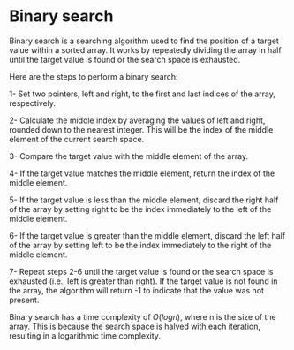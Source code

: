 # Binary search 
Binary search is a searching algorithm used to find the position of a target value within a sorted array. It works by repeatedly dividing the array in half until the target value is found or the search space is exhausted.

Here are the steps to perform a binary search:

1- Set two pointers, left and right, to the first and last indices of the array, respectively.

2- Calculate the middle index by averaging the values of left and right, rounded down to the nearest integer. This will be the index of the middle element of the current search space.

3- Compare the target value with the middle element of the array.

4- If the target value matches the middle element, return the index of the middle element.

5- If the target value is less than the middle element, discard the right half of the array by setting right to be the index immediately to the left of the middle element.

6- If the target value is greater than the middle element, discard the left half of the array by setting left to be the index immediately to the right of the middle element.

7- Repeat steps 2-6 until the target value is found or the search space is exhausted (i.e., left is greater than right).
If the target value is not found in the array, the algorithm will return -1 to indicate that the value was not present.

Binary search has a time complexity of $O(log n)$, where n is the size of the array. This is because the search space is halved with each iteration, resulting in a logarithmic time complexity.
